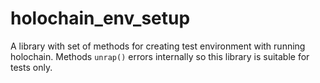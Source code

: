 # holochain_env_setup

A library with set of methods for creating test environment with running holochain. Methods `unrap()` errors internally so this library is suitable for tests only.